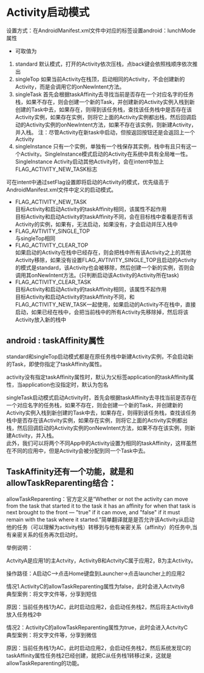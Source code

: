 Activity启动模式
================================
设置方式：在AndroidManifest.xml文件中对应的<activity>标签设置android：lunchMode属性   

 * 可取值为

1. standard
	默认模式，打开的Activity依次压栈，点back键会依照栈顺序依次推出
2. singleTop
	如果当前Activity在栈顶，启动相同的Activity，不会创建新的Activity，而是会调用它的onNewIntent方法。
3. singleTask 
	首先会根据taskAffinity去寻找当前是否存在一个对应名字的任务栈，如果不存在，则会创建一个新的Task，并创建新的Activity实例入栈到新创建的Task中去，如果存在，则得到该任务栈，查找该任务栈中是否存在该Activity实例，如果存在实例，则将它上面的Activity实例都出栈，然后回调启动的Activity实例的onNewIntent方法，如果不存在该实例，则新建Activity，并入栈。
 注：尽管Activity在新task中启动，但按返回按钮还是会返回上一个Activity
4. singleInstance
	只有一个实例，单独有一个栈保存其实例，栈中有且只有这一个Activity。SingleInstance模式启动的Activity在系统中具有全局唯一性。SingleInstance Activity启动其他Activity时，会在intent中加上FLAG\_ACTIVITY\_NEW\_TASK标志
 
 
可在intent中通过setFlag设置即将启动的Activity的模式，优先级高于AndroidManifest.xml文件中定义的启动模式。

 * FLAG\_ACTIVITY\_NEW\_TASK	   
 目标Activity和启动Activity的taskAffinity相同，该属性不起作用       
 目标Activity和启动Activity的taskAffinity不同，会在目标栈中查看是否有该Activity的实例，如果有，无法启动，如果没有，才会启动并压入栈中
 * FLAG\_AVTIVITY\_SINGLE\_TOP    
 与singleTop相同
 * FLAG\_ACTIVITY\_CLEAR\_TOP    
 如果启动的Activity在栈中已经存在，则会把栈中所有该Activity之上的其他Activity移除，如果没有设置FLAG\_AVTIVITY\_SINGLE\_TOP且启动的Activity的模式是standard，该Activity也会被移除，然后创建一个新的实例，否则会调用其onNewIntent方法。(只判断启动该Activity的Activity所在task)    
 * FLAG\_ACTIVITY\_CLEAR\_TASK       
  目标Activity和启动Activity的taskAffinity相同，该属性不起作用    
  目标Activity和启动Activity的taskAffinity不同，和FLAG\_ACTIVITY\_NEW\_TASK一起使用，如果启动的Activity不在栈中，直接启动，如果已经在栈中，会把当前栈中的所有Activity先移除掉，然后将该Activity放入新的栈中



android : taskAffinity属性   
-------------------------------------
 standard和singleTop启动模式都是在原任务栈中新建Activity实例，不会启动新的Task，即使你指定了taskAffinity属性。
 
 activity没有指定taskAffinity属性时，默认为父标签application的taskAffinity属性，当application也没指定时，默认为包名
 
 singleTask启动模式启动Activity时，首先会根据taskAffinity去寻找当前是否存在一个对应名字的任务栈，如果不存在，则会创建一个新的Task，并创建新的Activity实例入栈到新创建的Task中去，如果存在，则得到该任务栈，查找该任务栈中是否存在该Activity实例，如果存在实例，则将它上面的Activity实例都出栈，然后回调启动的Activity实例的onNewIntent方法，如果不存在该实例，则新建Activity，并入栈。  
此外，我们可以将两个不同App中的Activity设置为相同的taskAffinity，这样虽然在不同的应用中，但是Activity会被分配到同一个Task中去。                 


TaskAffinity还有一个功能，就是和allowTaskReparenting结合：
------------------------------------

allowTaskReparenting：官方定义是“Whether or not the activity can move from the task that started it to the task it has an affinity for when that task is next brought to the front — "true" if it can move, and "false" if it must remain with the task where it started.”简单翻译就是是否允许该Activity从启动他的任务（可以理解为activity栈）转移到与他有亲密关系（affinity）的任务中,当有亲密关系的任务再次启动时。 

举例说明：

ActvityA是应用1的主Actvity，ActivityB和ActvityC属于应用2，B为主Activity。

操作路径：A启动C-->点击Home键盘到Launcher->点击launcher上的应用2

情况1.ActivityC的allowTaskReparenting属性为false，此时会进入ActvityB     
典型案例：将文字文件等，分享到短信

原因：当前任务栈1为AC，此时启动应用2，会启动任务栈2，然后将主ActivityB放入任务栈2中

情况2：ActivityC的allowTaskReparenting属性为true，此时会进入ActvityC     
典型案例：将文字文件等，分享到微信

原因：当前任务栈1为AC，此时启动应用2，会启动任务栈2，然后系统发现C的taskAffinity属性任务栈2已经创建，就把C从任务栈1转移过来，这就是allowTaskReparenting的功能。